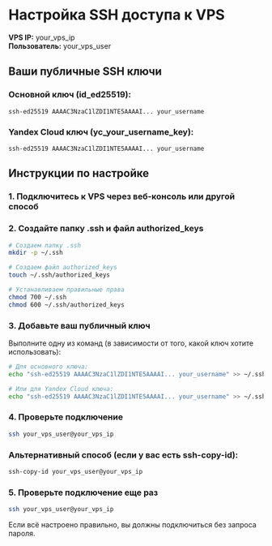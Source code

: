 # Настройка SSH доступа к VPS

**VPS IP:** your_vps_ip  
**Пользователь:** your_vps_user

## Ваши публичные SSH ключи

### Основной ключ (id_ed25519):
```
ssh-ed25519 AAAAC3NzaC1lZDI1NTE5AAAAI... your_username
```

### Yandex Cloud ключ (yc_your_username_key):
```
ssh-ed25519 AAAAC3NzaC1lZDI1NTE5AAAAI... your_username
```

## Инструкции по настройке

### 1. Подключитесь к VPS через веб-консоль или другой способ

### 2. Создайте папку .ssh и файл authorized_keys

```bash
# Создаем папку .ssh
mkdir -p ~/.ssh

# Создаем файл authorized_keys
touch ~/.ssh/authorized_keys

# Устанавливаем правильные права
chmod 700 ~/.ssh
chmod 600 ~/.ssh/authorized_keys
```

### 3. Добавьте ваш публичный ключ

Выполните одну из команд (в зависимости от того, какой ключ хотите использовать):

```bash
# Для основного ключа:
echo "ssh-ed25519 AAAAC3NzaC1lZDI1NTE5AAAAI... your_username" >> ~/.ssh/authorized_keys

# Или для Yandex Cloud ключа:
echo "ssh-ed25519 AAAAC3NzaC1lZDI1NTE5AAAAI... your_username" >> ~/.ssh/authorized_keys
```

### 4. Проверьте подключение

```bash
ssh your_vps_user@your_vps_ip
```

### Альтернативный способ (если у вас есть ssh-copy-id):

```bash
ssh-copy-id your_vps_user@your_vps_ip
```

### 5. Проверьте подключение еще раз

```bash
ssh your_vps_user@your_vps_ip
```

Если всё настроено правильно, вы должны подключиться без запроса пароля. 